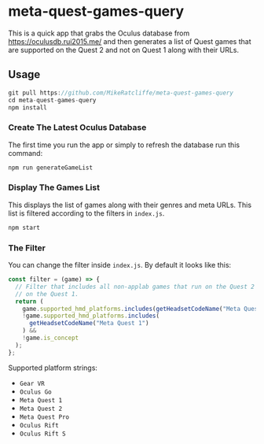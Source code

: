 # meta-quest-games-query

This is a quick app that grabs the Oculus database from https://oculusdb.rui2015.me/ and then generates a list of Quest games that are supported on the Quest 2 and not on Quest 1 along with their URLs.

## Usage

```js
git pull https://github.com/MikeRatcliffe/meta-quest-games-query
cd meta-quest-games-query
npm install
```

### Create The Latest Oculus Database

The first time you run the app or simply to refresh the database run this command:

```js
npm run generateGameList
```

### Display The Games List

This displays the list of games along with their genres and meta URLs. This list is filtered according to the filters in `index.js`.

```js
npm start
```

### The Filter

You can change the filter inside `index.js`. By default it looks like this:

```js
const filter = (game) => {
  // Filter that includes all non-applab games that run on the Quest 2 but not
  // on the Quest 1.
  return (
    game.supported_hmd_platforms.includes(getHeadsetCodeName("Meta Quest 2")) &&
    !game.supported_hmd_platforms.includes(
      getHeadsetCodeName("Meta Quest 1")
    ) &&
    !game.is_concept
  );
};
```

Supported platform strings:

- `Gear VR`
- `Oculus Go`
- `Meta Quest 1`
- `Meta Quest 2`
- `Meta Quest Pro`
- `Oculus Rift`
- `Oculus Rift S`
